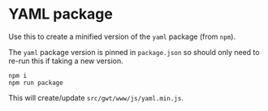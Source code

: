 # YAML package

Use this to create a minified version of the `yaml` package (from `npm`).

The `yaml` package version is pinned in `package.json` so should only need to re-run this if
taking a new version.

```
npm i
npm run package
```

This will create/update `src/gwt/www/js/yaml.min.js`.
